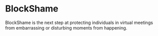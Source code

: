 # BlockShame
BlockShame is the next step at protecting individuals in virtual meetings from embarrassing or disturbing moments from happening. 
